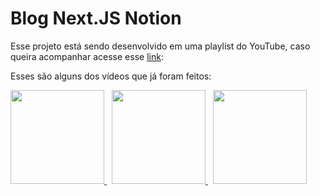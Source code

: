 <h1>Blog Next.JS Notion</h1>

<p>Esse projeto está sendo desenvolvido em uma playlist do YouTube, caso queira acompanhar acesse esse <a href="https://www.youtube.com/playlist?list=PLt75K3yvS7ixDFA-AlIwv3R97x1Exawll">link</a>:</p>

<p>Esses são alguns dos vídeos que já foram feitos:</p>

<p>
  <a href="https://www.youtube.com/watch?v=zEg3noZQNZ4">
    <img src="https://i.ytimg.com/vi/zEg3noZQNZ4/hqdefault.jpg" width="150" />
  </a>
  &nbsp;
  <a href="https://www.youtube.com/watch?v=lcL4UjLbJdI">
    <img src="https://i.ytimg.com/vi/lcL4UjLbJdI/hqdefault.jpg" width="150" />
  </a>
  &nbsp;
  <a href="https://www.youtube.com/watch?v=MQYFMRVaeTc">
    <img src="https://i.ytimg.com/vi/MQYFMRVaeTc/hqdefault.jpg" width="150" />
  </a>
</p>
